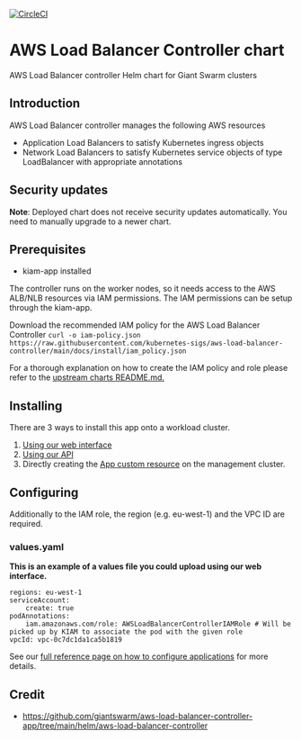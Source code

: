 [![CircleCI](https://circleci.com/gh/giantswarm/aws-load-balancer-controller-app/tree/main.svg?style=svg)](https://circleci.com/gh/giantswarm/aws-load-balancer-controller-app/tree/main)

# AWS Load Balancer Controller chart

AWS Load Balancer controller Helm chart for Giant Swarm clusters

## Introduction
AWS Load Balancer controller manages the following AWS resources
- Application Load Balancers to satisfy Kubernetes ingress objects
- Network Load Balancers to satisfy Kubernetes service objects of type LoadBalancer with appropriate annotations

## Security updates
**Note**: Deployed chart does not receive security updates automatically. You need to manually upgrade to a newer chart.

## Prerequisites
- kiam-app installed

The controller runs on the worker nodes, so it needs access to the AWS ALB/NLB resources via IAM permissions. The
IAM permissions can be setup through the kiam-app.

Download the recommended IAM policy for the AWS Load Balancer Controller
    ```
    curl -o iam-policy.json https://raw.githubusercontent.com/kubernetes-sigs/aws-load-balancer-controller/main/docs/install/iam_policy.json
    ```

For a thorough explanation on how to create the IAM policy and role please refer to the [upstream charts README.md.](https://github.com/giantswarm/aws-load-balancer-controller-app/blob/main/helm/aws-load-balancer-controller/README.md)

## Installing

There are 3 ways to install this app onto a workload cluster.

1. [Using our web interface](https://docs.giantswarm.io/ui-api/web/app-platform/#installing-an-app)
2. [Using our API](https://docs.giantswarm.io/api/#operation/createClusterAppV5)
3. Directly creating the [App custom resource](https://docs.giantswarm.io/ui-api/management-api/crd/apps.application.giantswarm.io/) on the management cluster.

## Configuring
Additionally to the IAM role, the region (e.g. eu-west-1) and the VPC ID are required.

### values.yaml
**This is an example of a values file you could upload using our web interface.**
```
regions: eu-west-1
serviceAccount:
    create: true
podAnnotations:
    iam.amazonaws.com/role: AWSLoadBalancerControllerIAMRole # Will be picked up by KIAM to associate the pod with the given role
vpcId: vpc-0c7dc1da1ca5b1819

```

See our [full reference page on how to configure applications](https://docs.giantswarm.io/app-platform/app-configuration/) for more details.

## Credit

* https://github.com/giantswarm/aws-load-balancer-controller-app/tree/main/helm/aws-load-balancer-controller
